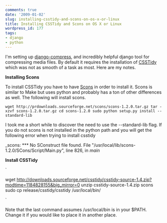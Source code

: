 ```yaml
---
comments: true
date: '2009-01-02'
slug: installing-csstidy-and-scons-on-os-x-or-linux
title: Installing CSSTidy and Scons on OS X or Linux
wordpress_id: 177
tags:
- django
- python
---
```


I'm setting up [django-compress](http://code.google.com/p/django-compress/), and incredibly helpful django tool for compressing media files.  By default it requires the installation of [CSSTidy](http://csstidy.sourceforge.net/) which was not as smooth of a task as most.  Here are my notes.

**Installing Scons**

To install CSSTidy you have to have [Scons](http://www.scons.org/) in order to install it.  Scons is similar to Make but uses python and probably has a ton of other differences as well.  The following will install scons.

`
wget http://prdownloads.sourceforge.net/scons/scons-1.2.0.tar.gz
tar -xzvf scons-1.2.0.tar.gz
cd scons-1.2.0
sudo python setup.py install --standard-lib
`

I took me a short while to discover the need to use the --standard-lib flag.  If you do not scons is not installed in the python path and you will get the following error when trying to install csstidy

_scons: *** No SConstruct file found.
File "/usr/local/lib/scons-1.2.0/SCons/Script/Main.py", line 826, in _main_

**Install CSSTidy**

`

wget http://downloads.sourceforge.net/csstidy/csstidy-source-1.4.zip?modtime=1184828155&big_mirror=0
unzip csstidy-source-1.4.zip
scons
sudo cp release/csstidy/csstidy /usr/local/bin/

`

Note that the last command assumes /usr/local/bin is in your $PATH.  Change it if you would like to place it in another place.
